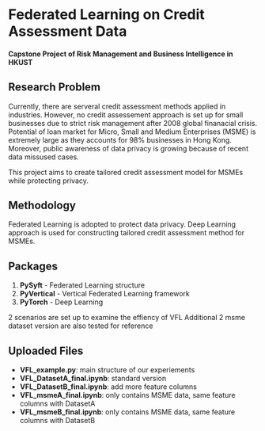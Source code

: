 # Federated Learning on Credit Assessment Data

#### Capstone Project of Risk Management and Business Intelligence in HKUST

## Research Problem
Currently, there are serveral credit assessment methods applied in industries. However, no credit assessement approach is set up for small businesses due to strict risk management after 2008 global finanacial crisis. Potential of loan market for Micro, Small and Medium Enterprises (MSME) is extremely large as they accounts for 98% businesses in Hong Kong. Moreover, public awareness of data privacy is growing because of recent data missused cases.  

This project aims to create tailored credit assessment model for MSMEs while protecting privacy.

## Methodology
Federated Learning is adopted to protect data privacy. 
Deep Learning approach is used for constructing tailored credit assessment method for MSMEs.


## Packages
1. **PySyft** - Federated Learning structure
2. **PyVertical** - Vertical Federated Learning framework
3. **PyTorch** - Deep Learning

2 scenarios are set up to examine the effiency of VFL
Additional 2 msme dataset version are also tested for reference
## Uploaded Files
- **VFL_example.py**: main structure of our experiements
- **VFL_DatasetA_final.ipynb**: standard version
- **VFL_DatasetB_final.ipynb**: add more feature columns
- **VFL_msmeA_final.ipynb**: only contains MSME data, same feature columns with DatasetA
- **VFL_msmeB_final.ipynb**: only contains MSME data, same feature columns with DatasetB
